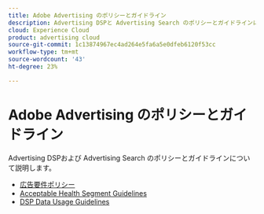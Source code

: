 ```yaml
---
title: Adobe Advertising のポリシーとガイドライン
description: Advertising DSPと Advertising Search のポリシーとガイドラインについて説明します。
cloud: Experience Cloud
product: advertising cloud
source-git-commit: 1c13874967ec4ad264e5fa6a5e0dfeb6120f53cc
workflow-type: tm+mt
source-wordcount: '43'
ht-degree: 23%

---
```


# Adobe Advertising のポリシーとガイドライン

Advertising DSPおよび Advertising Search のポリシーとガイドラインについて説明します。

* [広告要件ポリシー](/help/policies/ad-requirements-policy.md)
* [Acceptable Health Segment Guidelines](/help/policies/health-segment-guidelines.md)
* [DSP Data Usage Guidelines](/help/policies/data-usage-guidelines.md)
